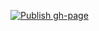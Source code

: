 [![Publish gh-page](https://github.com/rodolfoghi/WebUtils/actions/workflows/gh-pages.yml/badge.svg)](https://github.com/rodolfoghi/WebUtils/actions/workflows/gh-pages.yml)
